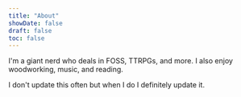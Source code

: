 ```yaml
---
title: "About"
showDate: false
draft: false
toc: false
---
```


I'm a giant nerd who deals in FOSS, TTRPGs, and more. I also enjoy woodworking, music, and reading.

I don't update this often but when I do I definitely update it.

